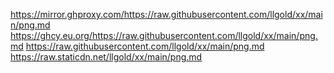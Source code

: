 https://mirror.ghproxy.com/https://raw.githubusercontent.com/llgold/xx/main/png.md
https://ghcy.eu.org/https://raw.githubusercontent.com/llgold/xx/main/png.md
https://raw.githubusercontent.com/llgold/xx/main/png.md
https://raw.staticdn.net/llgold/xx/main/png.md

